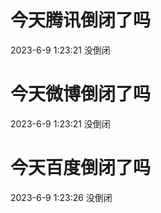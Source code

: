 # 今天腾讯倒闭了吗

2023-6-9 1:23:21 没倒闭

# 今天微博倒闭了吗

2023-6-9 1:23:21 没倒闭

# 今天百度倒闭了吗

2023-6-9 1:23:26 没倒闭

